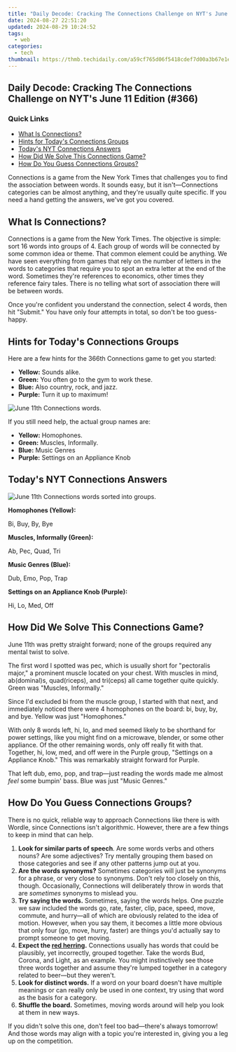 ```yaml
---
title: "Daily Decode: Cracking The Connections Challenge on NYT's June 11 Edition (#366)"
date: 2024-08-27 22:51:20
updated: 2024-08-29 10:24:52
tags:
  - web
categories:
  - tech
thumbnail: https://thmb.techidaily.com/a59cf765d06f5418cdef7d00a3b67e1ee9116697553e1d530781cf64808b0b00.png
---
```


## Daily Decode: Cracking The Connections Challenge on NYT's June 11 Edition (#366)

### Quick Links

* [What Is Connections?](https://win-answers.techidaily.com/easy-steps-to-resolve-persistent-google-chrome-breakdowns/)
* [Hints for Today's Connections Groups](https://fake-location.techidaily.com/life360-circle-everything-you-need-to-know-on-oppo-f25-pro-5g-drfone-by-drfone-virtual-android/)
* [Today's NYT Connections Answers](https://facebook-record-videos.techidaily.com/updated-in-2024-enhancing-video-discoverability-with-ideal-thumbnail-widths-and-height/)
* [How Did We Solve This Connections Game?](https://article-knowledge.techidaily.com/ancestral-creations-public-domain-masterpieces/)
* [How Do You Guess Connections Groups?](https://games-able.techidaily.com/master-the-game-quality-gear-for-maximum-efficiency/)

 Connections is a game from the New York Times that challenges you to find the association between words. It sounds easy, but it isn't—Connections categories can be almost anything, and they're usually quite specific. If you need a hand getting the answers, we've got you covered.

##  What Is Connections?

 Connections is a game from the New York Times. The objective is simple: sort 16 words into groups of 4\. Each group of words will be connected by some common idea or theme. That common element could be anything. We have seen everything from games that rely on the number of letters in the words to categories that require you to spot an extra letter at the end of the word. Sometimes they're references to economics, other times they reference fairy tales. There is no telling what sort of association there will be between words.

 Once you're confident you understand the connection, select 4 words, then hit "Submit." You have only four attempts in total, so don't be too guess-happy.

##  Hints for Today's Connections Groups

 Here are a few hints for the 366th Connections game to get you started:

* **Yellow:** Sounds alike.
* **Green:** You often go to the gym to work these.
* **Blue:** Also country, rock, and jazz.
* **Purple:** Turn it up to maximum!

![June 11th Connections words.](https://static1.howtogeekimages.com/wordpress/wp-content/uploads/2024/06/june-11th-connections.png) 

 If you still need help, the actual group names are:

* **Yellow:** Homophones.
* **Green:** Muscles, Informally.
* **Blue:** Music Genres
* **Purple:** Settings on an Appliance Knob

##  Today's NYT Connections Answers

![June 11th Connections words sorted into groups.](https://static1.howtogeekimages.com/wordpress/wp-content/uploads/2024/06/june-11th-connections-filled.png) 

**Homophones (Yellow):** 

 Bi, Buy, By, Bye

**Muscles, Informally (Green):** 

 Ab, Pec, Quad, Tri

**Music Genres (Blue):** 

 Dub, Emo, Pop, Trap

**Settings on an Appliance Knob (Purple):** 

 Hi, Lo, Med, Off

##  How Did We Solve This Connections Game?

 June 11th was pretty straight forward; none of the groups required any mental twist to solve. 

 The first word I spotted was pec, which is usually short for "pectoralis major," a prominent muscle located on your chest. With muscles in mind, ab(dominal)s, quad(riceps), and tri(ceps) all came together quite quickly. Green was "Muscles, Informally." 

 Since I'd excluded bi from the muscle group, I started with that next, and immediately noticed there were 4 homophones on the board: bi, buy, by, and bye. Yellow was just "Homophones." 

 With only 8 words left, hi, lo, and med seemed likely to be shorthand for power settings, like you might find on a microwave, blender, or some other appliance. Of the other remaining words, only off really fit with that. Together, hi, low, med, and off were in the Purple group, "Settings on a Appliance Knob." This was remarkably straight forward for Purple. 

 That left dub, emo, pop, and trap—just reading the words made me almost _feel_ some bumpin' bass. Blue was just "Music Genres." 

##  How Do You Guess Connections Groups?

 There is no quick, reliable way to approach Connections like there is with Wordle, since Connections isn't algorithmic. However, there are a few things to keep in mind that can help.

1. **Look for similar parts of speech**. Are some words verbs and others nouns? Are some adjectives? Try mentally grouping them based on those categories and see if any other patterns jump out at you.
2. **Are the words synonyms?** Sometimes categories will just be synonyms for a phrase, or very close to synonyms. Don't rely too closely on this, though. Occasionally, Connections will deliberately throw in words that are _sometimes_ synonyms to mislead you.
3. **Try saying the words.** Sometimes, saying the words helps. One puzzle we saw included the words go, rate, faster, clip, pace, speed, move, commute, and hurry—all of which are obviously related to the idea of motion. However, when you say them, it becomes a little more obvious that only four (go, move, hurry, faster) are things you'd actually say to prompt someone to get moving.
4. **Expect the [red herring](https://www.merriam-webster.com/dictionary/red%20herring).** Connections usually has words that could be plausibly, yet incorrectly, grouped together. Take the words Bud, Corona, and Light, as an example. You might instinctively see those three words together and assume they're lumped together in a category related to beer—but they weren't.
5. **Look for distinct words.** If a word on your board doesn't have multiple meanings or can really only be used in one context, try using that word as the basis for a category.
6. **Shuffle the board.** Sometimes, moving words around will help you look at them in new ways.

 If you didn't solve this one, don't feel too bad—there's always tomorrow! And those words may align with a topic you're interested in, giving you a leg up on the competition.

<ins class="adsbygoogle"
     style="display:block"
     data-ad-format="autorelaxed"
     data-ad-client="ca-pub-7571918770474297"
     data-ad-slot="1223367746"></ins>



<ins class="adsbygoogle"
     style="display:block"
     data-ad-client="ca-pub-7571918770474297"
     data-ad-slot="8358498916"
     data-ad-format="auto"
     data-full-width-responsive="true"></ins>
